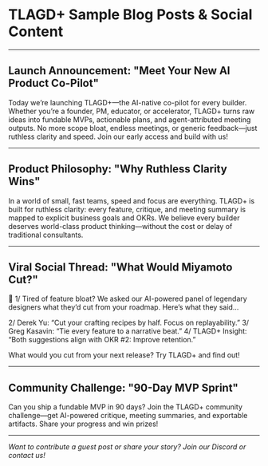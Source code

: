 # TLAGD+ Sample Blog Posts & Social Content

---

## Launch Announcement: "Meet Your New AI Product Co-Pilot"

Today we’re launching TLAGD+—the AI-native co-pilot for every builder. Whether you’re a founder, PM, educator, or accelerator, TLAGD+ turns raw ideas into fundable MVPs, actionable plans, and agent-attributed meeting outputs. No more scope bloat, endless meetings, or generic feedback—just ruthless clarity and speed. Join our early access and build with us!

---

## Product Philosophy: "Why Ruthless Clarity Wins"

In a world of small, fast teams, speed and focus are everything. TLAGD+ is built for ruthless clarity: every feature, critique, and meeting summary is mapped to explicit business goals and OKRs. We believe every builder deserves world-class product thinking—without the cost or delay of traditional consultants.

---

## Viral Social Thread: "What Would Miyamoto Cut?"

🧵 1/ Tired of feature bloat? We asked our AI-powered panel of legendary designers what they’d cut from your roadmap. Here’s what they said…

2/ Derek Yu: “Cut your crafting recipes by half. Focus on replayability.”
3/ Greg Kasavin: “Tie every feature to a narrative beat.”
4/ TLAGD+ Insight: “Both suggestions align with OKR #2: Improve retention.”

What would you cut from your next release? Try TLAGD+ and find out!

---

## Community Challenge: "90-Day MVP Sprint"

Can you ship a fundable MVP in 90 days? Join the TLAGD+ community challenge—get AI-powered critique, meeting summaries, and exportable artifacts. Share your progress and win prizes!

---

*Want to contribute a guest post or share your story? Join our Discord or contact us!*
